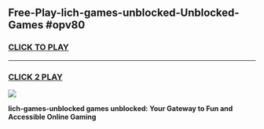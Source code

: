 
## Free-Play-lich-games-unblocked-Unblocked-Games #opv80
<h3>
<a href="https://news.freeplayer.one?title=lich-games-unblocked&ref=8M">CLICK TO PLAY</a></h3>
<hr>

<h3>
<a href="https://news.freeplayer.one?title=lich-games-unblocked&ref=8M">CLICK 2 PLAY</a>
  
</h3>

<a href="https://news.freeplayer.one?title=lich-games-unblocked&ref=8M"><img src="https://clearcache.store/games.png"></a>


**lich-games-unblocked games unblocked: Your Gateway to Fun and Accessible Online Gaming**
